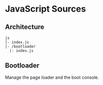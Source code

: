 # JavaScript Sources 

## Architecture

```
js
|- index.js
|- /bootloader
  |- index.js
```


## Bootloader

Manage the page loader and the boot console.

